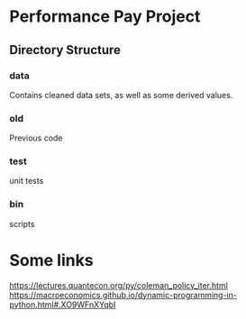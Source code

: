# Performance Pay Project




## Directory Structure

### data

Contains cleaned data sets, as well as some derived values.

### old

Previous code

### test

unit tests

### bin

scripts


# Some links
https://lectures.quantecon.org/py/coleman_policy_iter.html
https://macroeconomics.github.io/dynamic-programming-in-python.html#.XO9WFnXYqbI
